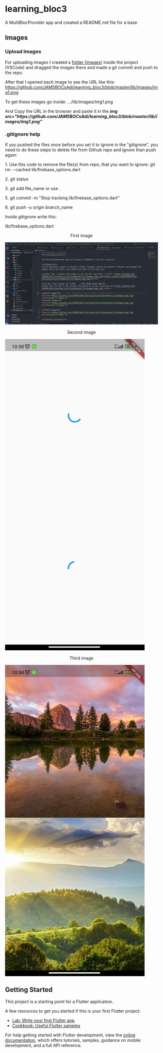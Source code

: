 <h1>learning_bloc3</h1>

<p>A MultiBlocProvider app and created a README.md file for a base</p>

<h2>Images</h2>
<h3>Upload Images</h3>
<p>For uploading images I created a <a href ="#img1">folder [images]</a> inside the project (VSCode) and dragged the images there and made a git commit and push to the repo.</p>

<p>After that I opened each image to see the URL like this: <a href ="https://github.com/JAM5BOCsAdi/learning_bloc3/blob/master/lib/images/img1.png">https://github.com/JAM5BOCsAdi/learning_bloc3/blob/master/lib/images/img1.png</a></p>

<p>To get these images go inside: .../lib/images/img1.png</p>
<p>And Copy the URL in the browser and paste it in the <i><strong>img src="https://github.com/JAM5BOCsAdi/learning_bloc3/blob/master/lib/images/img1.png"</strong></i>

<h3>.gitignore help</h3>
<p>If you pushed the files once before you set it to ignore in the "gitignore", you need to do these steps to delete file from Github repo and ignore than push again:</p>
<p>1. Use this code to remove the file(s) from repo, that you want to ignore: git rm --cached lib/firebase_options.dart
</p>
<p>2. git status</p>
<p>3. git add file_name or use .</p>
<p>5. git commit -m "Stop tracking lib/firebase_options.dart"</p>
<p>6. git push -u origin branch_name</p>

<p>Inside gitignore write this:</p>
<p>lib/firebase_options.dart</p>

<!-- Text Align Center not working -->
<div style="text-align:center;">
    <p id="img1">First image</p>
</div>
<img src="https://github.com/JAM5BOCsAdi/learning_bloc3/blob/master/lib/images/img1.png" alt="Preview of Image 1">

<div style="text-align:center;">
    <p>Second image</p>
</div>
<img src="https://github.com/JAM5BOCsAdi/learning_bloc3/blob/master/lib/images/img2.jpg" alt="Preview of Image 2">

<div style="text-align:center;">
    <p>Third image</p>
</div>
<img src="https://github.com/JAM5BOCsAdi/learning_bloc3/blob/master/lib/images/img3.jpg" alt="Preview of Image 3">

<h2>Getting Started</h2>

<p>This project is a starting point for a Flutter application.</p>

<p>A few resources to get you started if this is your first Flutter project:</p>

<ul>
  <li><a href="https://docs.flutter.dev/get-started/codelab">Lab: Write your first Flutter app</a></li>
  <li><a href="https://docs.flutter.dev/cookbook">Cookbook: Useful Flutter samples</a></li>
</ul>

<p>For help getting started with Flutter development, view the <a href="https://docs.flutter.dev/">online documentation</a>, which offers tutorials, samples, guidance on mobile development, and a full API reference.</p>
